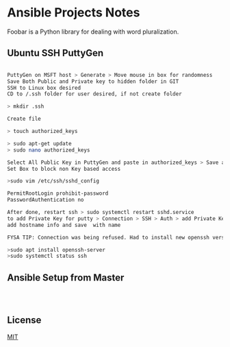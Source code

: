# Ansible Projects Notes

Foobar is a Python library for dealing with word pluralization.

## Ubuntu SSH PuttyGen

```bash

PuttyGen on MSFT host > Generate > Move mouse in box for randomness
Save Both Public and Private key to hidden folder in GIT
SSH to Linux box desired
CD to /.ssh folder for user desired, if not create folder

> mkdir .ssh

Create file 

> touch authorized_keys 

> sudo apt-get update
> sudo nano authorized_keys

Select All Public Key in PuttyGen and paste in authorized_keys > Save and exit
Set Box to block non Key based access

>sudo vim /etc/ssh/sshd_config

PermitRootLogin prohibit-password
PasswordAuthentication no

After done, restart ssh > sudo systemctl restart sshd.service
to add Private Key for putty > Connection > SSH > Auth > add Private Key
add hostname info and save  with name

FYSA TIP: Connection was being refused. Had to install new openssh version

>sudo apt install openssh-server
>sudo systemctl status ssh

```

## Ansible Setup from Master

```ansible



```

## License
[MIT](https://choosealicense.com/licenses/mit/)